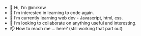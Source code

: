 - 👋 Hi, I’m @mrknw
- 👀 I’m interested in learning to code again. 
- 🌱 I’m currently learning web dev - Javascript, html, css. 
- 💞️ I’m looking to collaborate on anything useful and interesting. 
- 📫 How to reach me ... here? (still working that part out)

<!---
mrknw/mrknw is a ✨ special ✨ repository because its `README.md` (this file) appears on your GitHub profile.
You can click the Preview link to take a look at your changes.
--->
